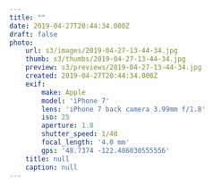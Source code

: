 ```yaml
---
title: ""
date: 2019-04-27T20:44:34.000Z
draft: false
photo:
    url: s3/images/2019-04-27-13-44-34.jpg
    thumb: s3/thumbs/2019-04-27-13-44-34.jpg
    preview: s3/previews/2019-04-27-13-44-34.jpg
    created: 2019-04-27T20:44:34.000Z
    exif:
        make: Apple
        model: 'iPhone 7'
        lens: 'iPhone 7 back camera 3.99mm f/1.8'
        iso: 25
        aperture: 1.8
        shutter_speed: 1/40
        focal_length: '4.0 mm'
        gps: '48.7374 -122.486030555556'
    title: null
    caption: null
---
```


